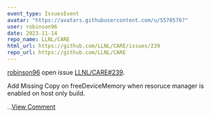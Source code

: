 ```yaml
---
event_type: IssuesEvent
avatar: "https://avatars.githubusercontent.com/u/5578576?"
user: robinson96
date: 2023-11-14
repo_name: LLNL/CARE
html_url: https://github.com/LLNL/CARE/issues/239
repo_url: https://github.com/LLNL/CARE
---
```


<a href='https://github.com/robinson96' target='_blank'>robinson96</a> open issue <a href='https://github.com/LLNL/CARE/issues/239' target='_blank'>LLNL/CARE#239</a>.

<p>Add Missing Copy on freeDeviceMemory when resoruce manager is enabled on host only build.</p><small>...</small><a href='https://github.com/LLNL/CARE/issues/239' target='_blank'>View Comment</a>